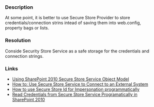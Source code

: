 ﻿---
Title: Consider Secure Store Service usage
FileName: resp510206.html
---
### Description
At some point, it is better to use Secure Store Provider to store credentials/connection strins intead of saving them into web.config, property bags or lists.

### Resolution
Conside Security Store Service as a safe storage for the credentials and connection strings.

### Links
- [Using SharePoint 2010 Secure Store Service Object Model](http://sharepointfieldnotes.blogspot.ru/2010/12/using-sharepoint-2010-secure-store.html)
- [How to: Use Secure Store Service to Connect to an External System](https://msdn.microsoft.com/en-us/library/office/ee554863(v=office.14).aspx)
- [How to use Secure Store Id for Impersonation programmatically](http://www.projectserver2010blog.com/2012/02/how-to-use-secure-store-id-for.html)
- [Read Credentials from Secure Store Service Programatically in SharePoint 2010](http://saiabhilash.blogspot.ru/2011/12/read-credentials-from-secure-store.html)